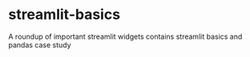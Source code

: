 # streamlit-basics
A roundup of important streamlit widgets
contains streamlit basics and pandas case study

